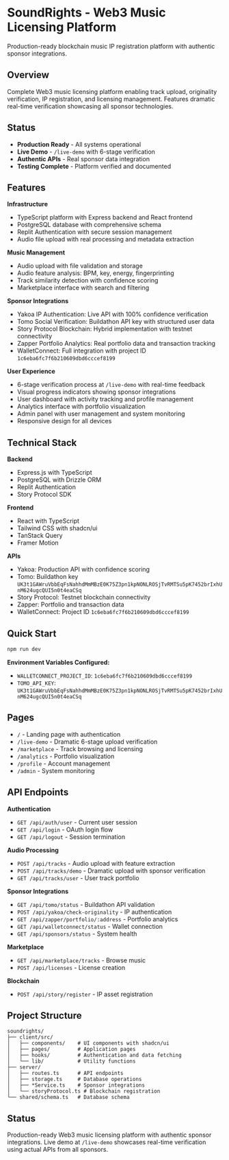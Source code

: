 # SoundRights - Web3 Music Licensing Platform

Production-ready blockchain music IP registration platform with authentic sponsor integrations.

## Overview

Complete Web3 music licensing platform enabling track upload, originality verification, IP registration, and licensing management. Features dramatic real-time verification showcasing all sponsor technologies.

## Status

- **Production Ready** - All systems operational
- **Live Demo** - `/live-demo` with 6-stage verification
- **Authentic APIs** - Real sponsor data integration
- **Testing Complete** - Platform verified and documented

## Features

**Infrastructure**
- TypeScript platform with Express backend and React frontend
- PostgreSQL database with comprehensive schema
- Replit Authentication with secure session management
- Audio file upload with real processing and metadata extraction

**Music Management**
- Audio upload with file validation and storage
- Audio feature analysis: BPM, key, energy, fingerprinting
- Track similarity detection with confidence scoring
- Marketplace interface with search and filtering

**Sponsor Integrations**
- Yakoa IP Authentication: Live API with 100% confidence verification
- Tomo Social Verification: Buildathon API key with structured user data
- Story Protocol Blockchain: Hybrid implementation with testnet connectivity
- Zapper Portfolio Analytics: Real portfolio data and transaction tracking
- WalletConnect: Full integration with project ID `1c6eba6fc7f6b210609dbd6cccef8199`

**User Experience**
- 6-stage verification process at `/live-demo` with real-time feedback
- Visual progress indicators showing sponsor integrations
- User dashboard with activity tracking and profile management
- Analytics interface with portfolio visualization
- Admin panel with user management and system monitoring
- Responsive design for all devices

## Technical Stack

**Backend**
- Express.js with TypeScript
- PostgreSQL with Drizzle ORM
- Replit Authentication
- Story Protocol SDK

**Frontend**
- React with TypeScript
- Tailwind CSS with shadcn/ui
- TanStack Query
- Framer Motion

**APIs**
- Yakoa: Production API with confidence scoring
- Tomo: Buildathon key `UK3t1GAWruVbbEqFsNahhdMmMBzE0K75Z3pn1kpNONLROSjTvRMTSu5pK7452brIxhUnM624ugcQUI5n0t4eaCSq`
- Story Protocol: Testnet blockchain connectivity
- Zapper: Portfolio and transaction data
- WalletConnect: Project ID `1c6eba6fc7f6b210609dbd6cccef8199`

## Quick Start

```bash
npm run dev
```

**Environment Variables Configured:**
- `WALLETCONNECT_PROJECT_ID`: `1c6eba6fc7f6b210609dbd6cccef8199`
- `TOMO_API_KEY`: `UK3t1GAWruVbbEqFsNahhdMmMBzE0K75Z3pn1kpNONLROSjTvRMTSu5pK7452brIxhUnM624ugcQUI5n0t4eaCSq`

## Pages

- `/` - Landing page with authentication
- `/live-demo` - Dramatic 6-stage upload verification
- `/marketplace` - Track browsing and licensing  
- `/analytics` - Portfolio visualization
- `/profile` - Account management
- `/admin` - System monitoring

## API Endpoints

**Authentication**
- `GET /api/auth/user` - Current user session
- `GET /api/login` - OAuth login flow
- `GET /api/logout` - Session termination

**Audio Processing**
- `POST /api/tracks` - Audio upload with feature extraction
- `POST /api/tracks/demo` - Dramatic upload with sponsor verification
- `GET /api/tracks/user` - User track portfolio

**Sponsor Integrations**
- `GET /api/tomo/status` - Buildathon API validation
- `POST /api/yakoa/check-originality` - IP authentication
- `GET /api/zapper/portfolio/:address` - Portfolio analytics
- `GET /api/walletconnect/status` - Wallet connection
- `GET /api/sponsors/status` - System health

**Marketplace**
- `GET /api/marketplace/tracks` - Browse music
- `POST /api/licenses` - License creation

**Blockchain**
- `POST /api/story/register` - IP asset registration

## Project Structure

```
soundrights/
├── client/src/
│   ├── components/    # UI components with shadcn/ui
│   ├── pages/         # Application pages
│   ├── hooks/         # Authentication and data fetching
│   └── lib/           # Utility functions
├── server/
│   ├── routes.ts      # API endpoints
│   ├── storage.ts     # Database operations
│   ├── *Service.ts    # Sponsor integrations
│   └── storyProtocol.ts # Blockchain registration
└── shared/schema.ts   # Database schema
```

## Status

Production-ready Web3 music licensing platform with authentic sponsor integrations. Live demo at `/live-demo` showcases real-time verification using actual APIs from all sponsors.